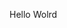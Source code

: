 Hello Wolrd






























































































































































































































































































































































































































































































































































































































































































































































































